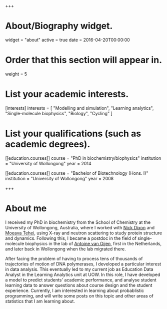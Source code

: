 +++
# About/Biography widget.
widget = "about"
active = true
date = 2016-04-20T00:00:00

# Order that this section will appear in.
weight = 5

# List your academic interests.
[interests]
  interests = [
    "Modelling and simulation",
    "Learning analytics",
    "Single-molecule biophysics",
    "Biology",
    "Cycling"
  ]

# List your qualifications (such as academic degrees).
[[education.courses]]
  course = "PhD in biochemistry/biophysics"
  institution = "University of Wollongong"
  year = 2014

[[education.courses]]
  course = "Bachelor of Biotechnology (Hons. I)"
  institution = "University of Wollongong"
  year = 2008

 
+++

# About me

I received my PhD in biochemistry from the School of Chemistry at the University of Wollongong, Australia, where I worked with [Nick Dixon](https://scholars.uow.edu.au/display/nick_dixon) and [Moeava Tehei](https://scholars.uow.edu.au/display/moeava_tehei), using X-ray and neutron scattering to study protein structure and dynamics. Following this, I became a postdoc in the field of single-molecule biophysics in the lab of [Antoine van Oijen](https://smah.uow.edu.au/chem/contacts/UOW187214.html), first in the Netherlands, and later back in Wollongong when the lab migrated there. 

After facing the problem of having to process tens of thousands of trajectories of motion of DNA polymerases, I developed a particular interest in data analysis. This eventually led to my current job as Education Data Analyst in the Learning Analytics unit at UOW. In this role, I have developed a model to predict students' academic performance, and analyse student learning data to answer questions about course design and the student experience. Currently, I am interested in learning about probablistic programming, and will write some posts on this topic and other areas of statistics that I am learning about.

